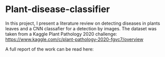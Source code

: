 # Plant-disease-classifier

In this project, I present a literature review on detecting diseases in plants leaves and a CNN classafier for a detection by images.
The dataset was taken from a Kaggle Plant Pathology 2020 challenge: https://www.kaggle.com/c/plant-pathology-2020-fgvc7/overview 

A full report of the work can be read here:

